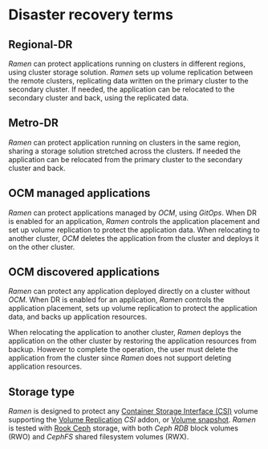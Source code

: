 # Disaster recovery terms

## Regional-DR

*Ramen* can protect applications running on clusters in different
regions, using cluster storage solution. *Ramen* sets up volume
replication between the remote clusters, replicating data written on the
primary cluster to the secondary cluster. If needed, the application can
be relocated to the secondary cluster and back, using the replicated
data.

## Metro-DR

*Ramen* can protect application running on clusters in the same region,
sharing a storage solution stretched across the clusters. If needed the
application can be relocated from the primary cluster to the secondary
cluster and back.

## OCM managed applications

*Ramen* can protect applications managed by *OCM*, using *GitOps*. When
DR is enabled for an application, *Ramen* controls the application
placement and set up volume replication to protect the application data.
When relocating to another cluster, *OCM* deletes the application from
the cluster and deploys it on the other cluster.

## OCM discovered applications

*Ramen* can protect any application deployed directly on a cluster
without *OCM*.  When DR is enabled for an application, *Ramen* controls
the application placement, sets up volume replication to protect the
application data, and backs up application resources.

When relocating the application to another cluster, *Ramen* deploys the
application on the other cluster by restoring the application resources
from backup.  However to complete the operation, the user must delete
the application from the cluster since *Ramen* does not support deleting
application resources.

## Storage type

*Ramen* is designed to protect any
[Container Storage Interface (CSI)](https://github.com/container-storage-interface/spec/blob/master/spec.md)
volume supporting the [Volume Replication](https://github.com/csi-addons/volume-replication-operator)
*CSI* addon, or [Volume snapshot](https://kubernetes.io/docs/concepts/storage/volume-snapshots/).
*Ramen* is tested with [Rook Ceph](https://rook.io/) storage, with both
*Ceph RDB* block volumes (RWO) and *CephFS* shared filesystem volumes (RWX).
